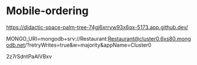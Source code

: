 # Mobile-ordering

https://didactic-space-palm-tree-74gj6xrrvw93x6qx-5173.app.github.dev/

MONGO_URI=mongodb+srv://Restaurant:Restaurant@cluster0.6xs80.mongodb.net/?retryWrites=true&w=majority&appName=Cluster0

2z7rSdntPaAlVBxv